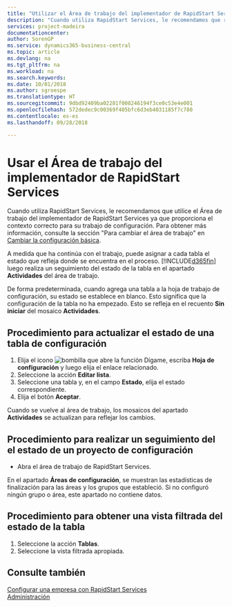 ```yaml
---
title: "Utilizar el Área de trabajo del implementador de RapidStart Services | Documentos de Microsoft"
description: "Cuando utiliza RapidStart Services, le recomendamos que realice un seguimiento de su trabajo y utilice el Área de trabajo del implementador de RapidStart Services ya que proporciona el contexto correcto para su trabajo de configuración."
services: project-madeira
documentationcenter: 
author: SorenGP
ms.service: dynamics365-business-central
ms.topic: article
ms.devlang: na
ms.tgt_pltfrm: na
ms.workload: na
ms.search.keywords: 
ms.date: 10/01/2018
ms.author: sgroespe
ms.translationtype: HT
ms.sourcegitcommit: 9dbd92409ba02281f008246194f3ce0c53e4e001
ms.openlocfilehash: 572dedec9c00369f405bfc6d3eb4031185f7c780
ms.contentlocale: es-es
ms.lasthandoff: 09/28/2018

---
```

# <a name="use-the-rapidstart-services-implementer-role-center"></a>Usar el Área de trabajo del implementador de RapidStart Services
Cuando utiliza RapidStart Services, le recomendamos que utilice el Área de trabajo del implementador de RapidStart Services ya que proporciona el contexto correcto para su trabajo de configuración. Para obtener más información, consulte la sección "Para cambiar el área de trabajo" en [Cambiar la configuración básica](ui-change-basic-settings.md).

A medida que ha continúa con el trabajo, puede asignar a cada tabla el estado que refleja donde se encuentra en el proceso. [!INCLUDE[d365fin](includes/d365fin_md.md)] luego realiza un seguimiento del estado de la tabla en el apartado **Actividades** del área de trabajo.  

De forma predeterminada, cuando agrega una tabla a la hoja de trabajo de configuración, su estado se establece en blanco. Esto significa que la configuración de la tabla no ha empezado. Esto se refleja en el recuento **Sin iniciar** del mosaico **Actividades**.  

## <a name="to-update-the-status-of-a-configuration-table"></a>Procedimiento para actualizar el estado de una tabla de configuración  
1.  Elija el icono ![bombilla que abre la función Dígame](media/ui-search/search_small.png "Dígame que desea hacer"), escriba **Hoja de configuración** y luego elija el enlace relacionado.  
2.  Seleccione la acción **Editar lista**.  
3.  Seleccione una tabla y, en el campo **Estado**, elija el estado correspondiente.  
4.  Elija el botón **Aceptar**.  

Cuando se vuelve al área de trabajo, los mosaicos del apartado **Actividades** se actualizan para reflejar los cambios.  

## <a name="to-track-the-status-of-a-configuration-project"></a>Procedimiento para realizar un seguimiento del el estado de un proyecto de configuración  
- Abra el área de trabajo de RapidStart Services.  

En el apartado **Áreas de configuración**, se muestran las estadísticas de finalización para las áreas y los grupos que estableció. Si no configuró ningún grupo o área, este apartado no contiene datos.  

## <a name="to-see-a-filtered-view-of-table-status"></a>Procedimiento para obtener una vista filtrada del estado de la tabla  
1. Seleccione la acción **Tablas**.  
2. Seleccione la vista filtrada apropiada.  

## <a name="see-also"></a>Consulte también  
[Configurar una empresa con RapidStart Services](admin-set-up-a-company-with-rapidstart.md)  
[Administración](admin-setup-and-administration.md)

